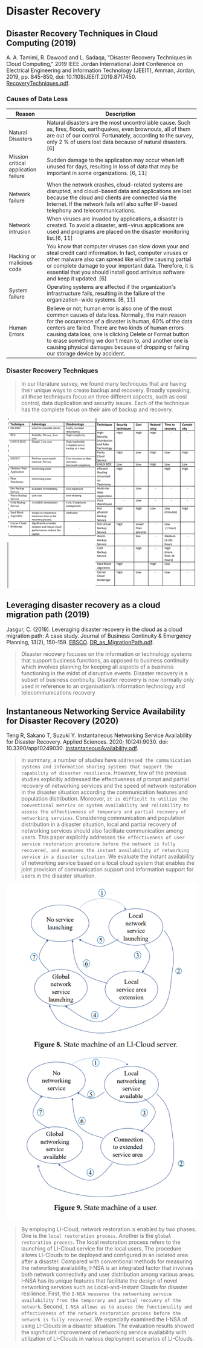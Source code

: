 # Disaster Recovery

## Disaster Recovery Techniques in Cloud Computing (2019)

A. A. Tamimi, R. Dawood and L. Sadaqa, "Disaster Recovery Techniques in Cloud Computing," 2019 IEEE Jordan International Joint Conference on Electrical Engineering and Information Technology (JEEIT), Amman, Jordan, 2019, pp. 845-850, doi: 10.1109/JEEIT.2019.8717450. [RecoveryTechniques.pdf](RecoveryTechniques.pdf).

### Causes of Data Loss

|Reason|Description|
|------|------------|
|Natural Disasters|  Natural disasters are the most uncontrollable cause. Such as, fires, floods, earthquakes, even brownouts, all of them are out of our control. Fortunately, according to the survey, only 2 % of users lost data because of natural disasters. [6]|
|Mission critical application failure| Sudden damage to the application may occur when left unused for days, resulting in loss of data that may be important in some organizations. [6, 11]
|Network failure| When the network crashes, cloud-related systems are disrupted, and cloud-based data and applications are lost because the cloud and clients are connected via the Internet. If the network fails will also suffer IP-based telephony and telecommunications.|
|Network intrusion| When viruses are invaded by applications, a disaster is created. To avoid a disaster, anti-virus applications are used and programs are placed on the disaster monitoring list.[6, 11]|
|Hacking or malicious code| You know that computer viruses can slow down your and steal credit card information. In fact, computer viruses or other malware also can spread like wildfire causing partial or complete damage to your important data. Therefore, it is essential that you should install good antivirus software and keep it updated. [6]|
|System failure| Operating systems are affected if the organization's infrastructure fails, resulting in the failure of the organization-wide systems. [6, 11]
|Human Errors| Believe or not, human error is also one of the most common causes of data loss. Normally, the main reason for the occurrence of a disaster is human, 60% of the data centers are failed. There are two kinds of human errors causing data loss, one is clicking Delete or Format button to erase something we don't mean to, and another one is causing physical damages because of dropping or failing our storage device by accident.

### Disaster Recovery Techniques

> In our literature survey, we found many techniques that are having their unique ways to create backup and recovery. Broadly speaking, all those techniques focus on three different aspects, such as cost control, data duplication and security issues. Each of the technique has the complete focus on their aim of backup and recovery.

![recovery_methods.png](recovery_methods.png)

## Leveraging disaster recovery as a cloud migration path (2019)

Jasgur, C. (2019). Leveraging disaster recovery in the cloud as a cloud migration path: A case study. Journal of Business Continuity & Emergency Planning, 13(2), 150–159. [EBSCO](https://search-ebscohost-com.proxy1.ncu.edu/login.aspx?direct=true&db=tsh&AN=139908027&site=eds-live). [DR_as_MigrationPath.pdf](DR_as_MigrationPath.pdf).

> Disaster recovery focuses on the information or technology systems that support business functions, as opposed to business continuity which involves planning for keeping all aspects of a business functioning in the midst of disruptive events. Disaster recovery is a subset of business continuity. Disaster recovery is now normally only used in reference to an organisation’s information technology and telecommunications recovery

## Instantaneous Networking Service Availability for Disaster Recovery (2020)

Teng R, Sakano T, Suzuki Y. Instantaneous Networking Service Availability for Disaster Recovery. Applied Sciences. 2020; 10(24):9030. doi: 10.3390/app10249030. [InstantaneousAvailability.pdf](InstantaneousAvailability.pdf).

> In summary, a number of studies have `addressed the communication systems and information sharing systems that support the capability of disaster resilience`. However, few of the previous studies explicitly addressed the effectiveness of prompt and partial recovery of networking services and the speed of network restoration in the disaster situation according the communication features and population distribution. Moreover, `it is difficult to utilize the conventional metrics on system availability and reliability to assess the effectiveness of temporary and partial recovery of networking services`. Considering communication and population distribution in a disaster situation, local and partial recovery of networking services should also facilitate communication among users. This paper explicitly addresses `the effectiveness of user service restoration procedure before the network is fully recovered, and examines the instant availability of networking service in a disaster situation`. We evaluate the instant availability of networking service based on a local cloud system that enables the joint provision of communication support and information support for users in the disaster situation.

![inas.png](inas.png)

> By employing LI-Cloud, network restoration is enabled by two phases. One is the `local restoration process`. Another is the `global restoration process`. The local restoration process refers to the launching of LI-Cloud service for the local users. The procedure allows LI-Clouds to be deployed and configured in an isolated area after a disaster.
> Compared with conventional methods for measuring the networking availability, I-NSA is an integrated factor that involves both network connectivity and user distribution among various areas. I-NSA has its unique features that facilitate the design of novel networking services such as Local-and-Instant Clouds for disaster resilience. First, the `I-NSA measures the networking service availability from the temporary and partial recovery of the network`. Second, `I-NSA allows us to assess the functionality and effectiveness of the network restoration process before the network is fully recovered`. We especially examined the I-NSA of using LI-Clouds in a disaster situation. The evaluation results showed the significant improvement of networking service availability with utilization of LI-Clouds in various deployment scenarios of LI-Clouds.
